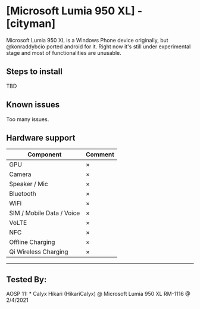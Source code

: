# [Microsoft Lumia 950 XL] - [cityman]

Microsoft Lumia 950 XL is a Windows Phone device originally, but @konraddybcio ported android for it.
Right now it's still under experimental stage and most of functionalities are unusable. 

## Steps to install

TBD
    
## Known issues
Too many issues.

## Hardware support

| Component                 |      Comment                                              |
|---------------------------|-----------------------------------------------------------|
| GPU                       | ×                                                         |
| Camera                    | ×                                                         |
| Speaker / Mic             | ×                                                         |
| Bluetooth                 | ×                                                         |
| WiFi                      | ×                                                         |
| SIM / Mobile Data / Voice | ×                                                         |
| VoLTE                     | ×                                                         |
| NFC                       | ×                                                         |
| Offline Charging          | ×                                                         |
| Qi Wireless Charging      | ×                                                         |
---

## Tested By:

AOSP 11: * Calyx Hikari (HikariCalyx) @ Microsoft Lumia 950 XL RM-1116  @ 2/4/2021